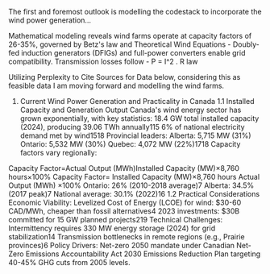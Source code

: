 The first and foremost outlook is modelling the codestack to incorporate the wind power generation…

Mathematical modeling reveals wind farms operate at capacity factors of 26-35%, governed by Betz's law and Theoretical Wind Equations - 
Doubly-fed induction generators (DFIGs) and full-power converters enable grid compatibility.
Transmission losses follow - P = I^2 . R law

Utilizing Perplexity to Cite Sources for Data below, considering this as feasible data I am moving forward and modelling the wind farms.

1. Current Wind Power Generation and Practicality in Canada
1.1 Installed Capacity and Generation Output
Canada's wind energy sector has grown exponentially, with key statistics:
18.4 GW total installed capacity (2024), producing 39.06 TWh annually115
6% of national electricity demand met by wind1518
Provincial leaders:
Alberta: 5,715 MW (31%)
Ontario: 5,532 MW (30%)
Quebec: 4,072 MW (22%)1718
Capacity factors vary regionally:


Capacity Factor=Actual Output (MWh)Installed Capacity (MW)×8,760 hours×100%
Capacity Factor=
Installed Capacity (MW)×8,760 hours
Actual Output (MWh)
×100%
Ontario: 26% (2010-2018 average)7
Alberta: 34.5% (2017 peak)7
National average: 30.1% (2022)16
1.2 Practical Considerations
Economic Viability:
Levelized Cost of Energy (LCOE) for wind: $30-60 CAD/MWh, cheaper than fossil alternatives4
2023 investments: $30B committed for 15 GW planned projects219
Technical Challenges:
Intermittency requires 330 MW energy storage (2024) for grid stabilization14
Transmission bottlenecks in remote regions (e.g., Prairie provinces)6
Policy Drivers:
Net-zero 2050 mandate under Canadian Net-Zero Emissions Accountability Act
2030 Emissions Reduction Plan targeting 40-45% GHG cuts from 2005 levels.


